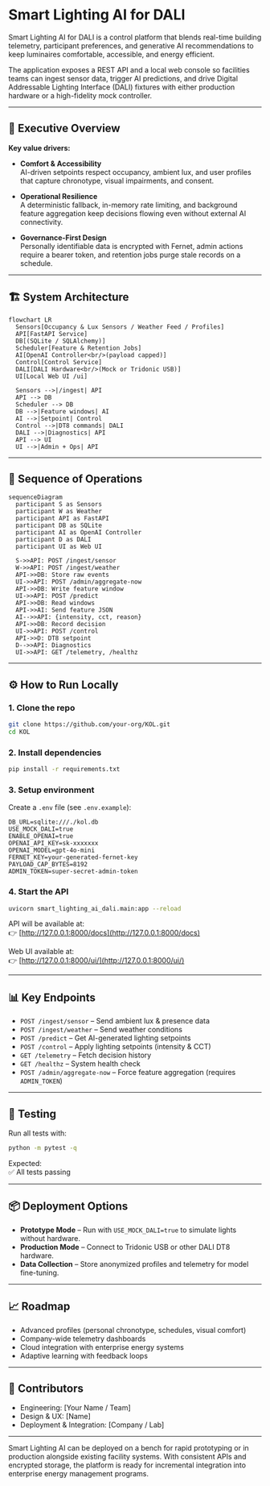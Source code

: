 # Smart Lighting AI for DALI

Smart Lighting AI for DALI is a control platform that blends real-time building telemetry, participant preferences, and generative AI recommendations to keep luminaires comfortable, accessible, and energy efficient.  

The application exposes a REST API and a local web console so facilities teams can ingest sensor data, trigger AI predictions, and drive Digital Addressable Lighting Interface (DALI) fixtures with either production hardware or a high-fidelity mock controller.

---

## 🚀 Executive Overview

**Key value drivers:**

- **Comfort & Accessibility**  
  AI-driven setpoints respect occupancy, ambient lux, and user profiles that capture chronotype, visual impairments, and consent.  

- **Operational Resilience**  
  A deterministic fallback, in-memory rate limiting, and background feature aggregation keep decisions flowing even without external AI connectivity.  

- **Governance-First Design**  
  Personally identifiable data is encrypted with Fernet, admin actions require a bearer token, and retention jobs purge stale records on a schedule.  

---

## 🏗️ System Architecture

```mermaid
flowchart LR
  Sensors[Occupancy & Lux Sensors / Weather Feed / Profiles]
  API[FastAPI Service]
  DB[(SQLite / SQLAlchemy)]
  Scheduler[Feature & Retention Jobs]
  AI[OpenAI Controller<br/>(payload capped)]
  Control[Control Service]
  DALI[DALI Hardware<br/>(Mock or Tridonic USB)]
  UI[Local Web UI /ui]

  Sensors -->|/ingest| API
  API --> DB
  Scheduler --> DB
  DB -->|Feature windows| AI
  AI -->|Setpoint| Control
  Control -->|DT8 commands| DALI
  DALI -->|Diagnostics| API
  API --> UI
  UI -->|Admin + Ops| API
```

---

## 🔄 Sequence of Operations

```mermaid
sequenceDiagram
  participant S as Sensors
  participant W as Weather
  participant API as FastAPI
  participant DB as SQLite
  participant AI as OpenAI Controller
  participant D as DALI
  participant UI as Web UI

  S->>API: POST /ingest/sensor
  W->>API: POST /ingest/weather
  API->>DB: Store raw events
  UI->>API: POST /admin/aggregate-now
  API->>DB: Write feature window
  UI->>API: POST /predict
  API->>DB: Read windows
  API->>AI: Send feature JSON
  AI-->>API: {intensity, cct, reason}
  API->>DB: Record decision
  UI->>API: POST /control
  API->>D: DT8 setpoint
  D-->>API: Diagnostics
  UI->>API: GET /telemetry, /healthz
```

---

## ⚙️ How to Run Locally

### 1. Clone the repo
```bash
git clone https://github.com/your-org/KOL.git
cd KOL
```

### 2. Install dependencies
```bash
pip install -r requirements.txt
```

### 3. Setup environment
Create a `.env` file (see `.env.example`):

```env
DB_URL=sqlite:///./kol.db
USE_MOCK_DALI=true
ENABLE_OPENAI=true
OPENAI_API_KEY=sk-xxxxxxx
OPENAI_MODEL=gpt-4o-mini
FERNET_KEY=your-generated-fernet-key
PAYLOAD_CAP_BYTES=8192
ADMIN_TOKEN=super-secret-admin-token
```

### 4. Start the API
```bash
uvicorn smart_lighting_ai_dali.main:app --reload
```

API will be available at:  
👉 [http://127.0.0.1:8000/docs](http://127.0.0.1:8000/docs)  

Web UI available at:  
👉 [http://127.0.0.1:8000/ui/](http://127.0.0.1:8000/ui/)  

---

## 📊 Key Endpoints

- `POST /ingest/sensor` – Send ambient lux & presence data  
- `POST /ingest/weather` – Send weather conditions  
- `POST /predict` – Get AI-generated lighting setpoints  
- `POST /control` – Apply lighting setpoints (intensity & CCT)  
- `GET /telemetry` – Fetch decision history  
- `GET /healthz` – System health check  
- `POST /admin/aggregate-now` – Force feature aggregation (requires `ADMIN_TOKEN`)  

---

## 🧪 Testing

Run all tests with:

```bash
python -m pytest -q
```

Expected:  
✅ All tests passing  

---

## 📦 Deployment Options

- **Prototype Mode** – Run with `USE_MOCK_DALI=true` to simulate lights without hardware.  
- **Production Mode** – Connect to Tridonic USB or other DALI DT8 hardware.  
- **Data Collection** – Store anonymized profiles and telemetry for model fine-tuning.  

---

## 📈 Roadmap

- Advanced profiles (personal chronotype, schedules, visual comfort)  
- Company-wide telemetry dashboards  
- Cloud integration with enterprise energy systems  
- Adaptive learning with feedback loops  

---

## 👥 Contributors

- Engineering: [Your Name / Team]  
- Design & UX: [Name]  
- Deployment & Integration: [Company / Lab]  

---

Smart Lighting AI can be deployed on a bench for rapid prototyping or in production alongside existing facility systems. With consistent APIs and encrypted storage, the platform is ready for incremental integration into enterprise energy management programs.
